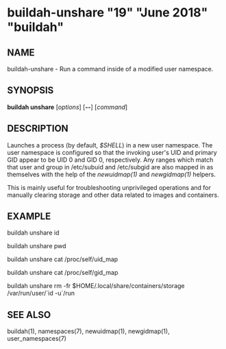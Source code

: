 # buildah-unshare "19" "June 2018" "buildah"

## NAME
buildah\-unshare - Run a command inside of a modified user namespace.

## SYNOPSIS
**buildah unshare** [*options*] [**--**] [*command*]

## DESCRIPTION
Launches a process (by default, *$SHELL*) in a new user namespace.  The user
namespace is configured so that the invoking user's UID and primary GID appear
to be UID 0 and GID 0, respectively.  Any ranges which match that user and
group in /etc/subuid and /etc/subgid are also mapped in as themselves with the
help of the *newuidmap(1)* and *newgidmap(1)* helpers.

This is mainly useful for troubleshooting unprivileged operations and for
manually clearing storage and other data related to images and containers.

## EXAMPLE

buildah unshare id

buildah unshare pwd

buildah unshare cat /proc/self/uid\_map

buildah unshare cat /proc/self/gid\_map

buildah unshare rm -fr $HOME/.local/share/containers/storage /var/run/user/\`id -u\`/run

## SEE ALSO
buildah(1), namespaces(7), newuidmap(1), newgidmap(1), user\_namespaces(7)
